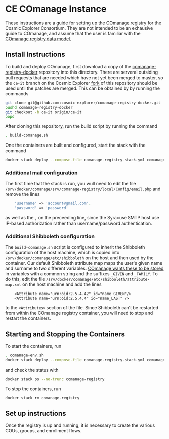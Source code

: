 # CE COmanage Instance

These instructions are a guide for setting up the [COmanage
registry](https://spaces.at.internet2.edu/display/COmanage/) for the Cosmic
Explorer Consortium. They are not intended to be an exhausive guide to
COmanage, and assume that the user is familiar with the [COmanage registry
data model.](https://spaces.at.internet2.edu/display/COmanage/Registry+Data+Model)

## Install Instructions

To build and deploy COmanage, first download a copy of the
[comanage-registry-docker](https://github.com/Internet2/comanage-registry-docker/)
repository into this directory.  There are serveral outsiding pull requests
that are needed which have not yet been merged to master, so the `ce-it`
branch on the Cosmic Explorer
[fork](https://github.com/cosmic-explorer/comanage-registry-docker) of this
repository should be used until the patches are merged.  This can be obtained
by by running the commands
```sh
git clone git@github.com:cosmic-explorer/comanage-registry-docker.git
pushd comanage-registry-docker
git checkout -b ce-it origin/ce-it
popd
```
After cloning this repository, run the build script by running the command
```sh
. build-comanage.sh
```

One the containers are built and configured, start the stack with the command
```sh
docker stack deploy --compose-file comanage-registry-stack.yml comanage-registry
```

### Additional mail configuration

The first time that the stack is run, you wull need to edit the file `/srv/docker/comanage/srv/comanage-registry/local/Config/email.php` and remove the lines
```php
    'username' => 'account@gmail.com',
    'password' => 'password'
```
as well as the `,` on the preceeding line, since the Syracuse SMTP host use
IP-based authorization rather than username/password authentication.

### Additional Shibboleth configuration

The `build-comanage.sh` script is configured to inherit the Shibboleth
configuration of the host machine, which is copied into
`/srv/docker/comanage/etc/shibboleth` on the host and then used by the
container. Our default Shibboleth attribute map maps the user's given 
name and surname to two different variables. [COmanage wants these to be
stored](https://spaces.at.internet2.edu/display/COmanage/Consuming+External+Attributes+via+Web+Server+Environment+Variables#ConsumingExternalAttributesviaWebServerEnvironmentVariables-PopulatingDefaultValuesDuringEnrollment)
in variables with a common string and the suffixes `_GIVEN` and `_FAMILY`.
To do this, edit the file `/srv/docker/comanage/etc/shibboleth/attribute-map.xml` on the host machine and add the lines
```
    <Attribute name="urn:oid:2.5.4.42" id="name_GIVEN"/>
    <Attribute name="urn:oid:2.5.4.4" id="name_LAST" />
```
to the `<Attributes>` section of the file. Since Shibboleth can't be restarted
from within the COmanage registry container, you will need to stop and restart
the containers.

## Starting and Stopping the Containers

To start the containers, run
```sh
. comanage-env.sh
docker stack deploy --compose-file comanage-registry-stack.yml comanage-registry
```
and check the status with
```sh
docker stack ps --no-trunc comanage-registry
```
To stop the containers, run
```sh
docker stack rm comanage-registry
```

## Set up instructions

Once the registry is up and running, it is necessary to create the various
COUs, groups, and enrollment flows. 
